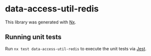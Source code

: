 # data-access-util-redis

This library was generated with [Nx](https://nx.dev).

## Running unit tests

Run `nx test data-access-util-redis` to execute the unit tests via [Jest](https://jestjs.io).
